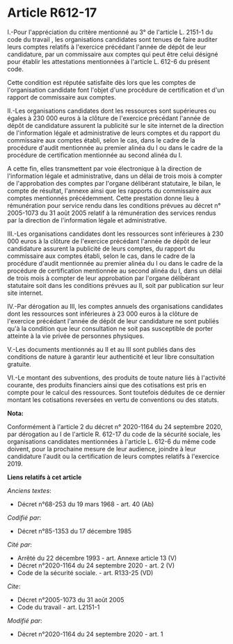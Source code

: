 # Article R612-17

I.-Pour l'appréciation du critère mentionné au  3° de l'article L. 2151-1 du code du travail , les organisations candidates
sont tenues de faire auditer leurs comptes relatifs à l'exercice précédant l'année de dépôt de leur candidature, par un
commissaire aux comptes qui peut être celui désigné pour établir les attestations mentionnées à l'article L. 612-6 du présent
code.

Cette condition est réputée satisfaite dès lors que les comptes de l'organisation candidate font l'objet d'une procédure de
certification et d'un rapport de commissaire aux comptes.

II.-Les organisations candidates dont les ressources sont supérieures ou égales à 230 000 euros à la clôture de l'exercice
précédant l'année de dépôt de candidature assurent la publicité sur le site internet de la direction de l'information légale
et administrative de leurs comptes et du rapport du commissaire aux comptes établi, selon le cas, dans le cadre de la
procédure d'audit mentionnée au premier alinéa du I ou dans le cadre de la procédure de certification mentionnée au second
alinéa du I.

A cette fin, elles transmettent par voie électronique à la direction de l'information légale et administrative, dans un délai
de trois mois à compter de l'approbation des comptes par l'organe délibérant statutaire, le bilan, le compte de résultat,
l'annexe ainsi que les rapports du commissaire aux comptes mentionnés précédemment. Cette prestation donne lieu à
rémunération pour service rendu dans les conditions prévues au  décret n° 2005-1073 du 31 août 2005 relatif à la rémunération
des services rendus par la direction de l'information légale et administrative.

III.-Les organisations candidates dont les ressources sont inférieures à 230 000 euros à la clôture de l'exercice précédant
l'année de dépôt de leur candidature assurent la publicité de leurs comptes, du rapport du commissaire aux comptes établi,
selon le cas, dans le cadre de la procédure d'audit mentionnée au premier alinéa du I ou dans le cadre de la procédure de
certification mentionnée au second alinéa du I, dans un délai de trois mois à compter de leur approbation par l'organe
délibérant statutaire soit dans les conditions prévues au II, soit par publication sur leur site internet.

IV.-Par dérogation au III, les comptes annuels des organisations candidates dont les ressources sont inférieures à 23 000
euros à la clôture de l'exercice précédant l'année de dépôt de leur candidature ne sont publiés qu'à la condition que leur
consultation ne soit pas susceptible de porter atteinte à la vie privée de personnes physiques.

V.-Les documents mentionnés au II et au III sont publiés dans des conditions de nature à garantir leur authenticité et leur
libre consultation gratuite.

VI.-Le montant des subventions, des produits de toute nature liés à l'activité courante, des produits financiers ainsi que
des cotisations est pris en compte pour le calcul des ressources. Sont toutefois déduites de ce dernier montant les
cotisations reversées en vertu de conventions ou des statuts.

**Nota:**

Conformément à l'article 2 du décret n° 2020-1164 du 24 septembre 2020, par dérogation au I de l'article R. 612-17 du code de
la sécurité sociale, les organisations candidates mentionnées à l'article L. 612-6 du même code doivent, pour la prochaine
mesure de leur audience, joindre à leur candidature l'audit ou la certification de leurs comptes relatifs à l'exercice 2019.

**Liens relatifs à cet article**

_Anciens textes_:

  - Décret n°68-253 du 19 mars 1968 - art. 40 (Ab)

_Codifié par_:

  - Décret n°85-1353 du 17 décembre 1985

_Cité par_:

  - Arrêté du 22 décembre 1993 - art. Annexe article 13 (V)
  - Décret n°2020-1164 du 24 septembre 2020 - art. 2 (V)
  - Code de la sécurité sociale. - art. R133-25 (VD)

_Cite_:

  - Décret n°2005-1073 du 31 août 2005
  - Code du travail - art. L2151-1

_Modifié par_:

  - Décret n°2020-1164 du 24 septembre 2020 - art. 1
